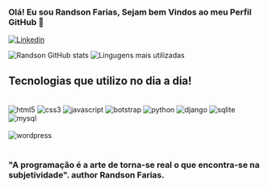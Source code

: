 
### Olá! Eu sou Randson Farias, Sejam bem Vindos ao meu Perfil GitHub 👋 
[![Linkedin](https://img.shields.io/badge/LinkedIn-0077B5?style=for-the-badge&logo=linkedin&logoColor=white)](https://www.linkedin.com/in/randson-farias-709a02b2/)


![Randson GitHub stats](https://github-readme-stats.vercel.app/api?username=StudioRandson&show_icons=true&theme=tokyonight)
![Lingugens mais utilizadas](https://github-readme-stats.vercel.app/api/top-langs/?username=StudioRandson&layout=compact&theme=tokyonight)


## Tecnologias que utilizo no dia a dia!

<div style="display: inline_block"><br/>    
    <img align="center" alt="html5" src="https://img.shields.io/badge/HTML5-E34F26?style=for-the-badge&logo=html5&logoColor=white" />
     <img align="center" alt="css3" src="https://img.shields.io/badge/CSS3-1572B6?style=for-the-badge&logo=css3&logoColor=white" />
     <img align="center" alt="javascript" src="https://img.shields.io/badge/JavaScript-323330?style=for-the-badge&logo=javascript&logoColor=F7DF1E" />
     <img align="center" alt="botstrap" src="https://img.shields.io/badge/Bootstrap-563D7C?style=for-the-badge&logo=bootstrap&logoColor=white" />
     <img align="center" alt="python" src="https://img.shields.io/badge/Python-14354C?style=for-the-badge&logo=python&logoColor=white" />
     <img align="center" alt="django" src="https://img.shields.io/badge/Django-092E20?style=for-the-badge&logo=django&logoColor=white" />
     <img align="center" alt="sqlite" src="https://img.shields.io/badge/SQLite-07405E?style=for-the-badge&logo=sqlite&logoColor=white" />
     <img align="center" alt="mysql" src="https://img.shields.io/badge/MySQL-00000F?style=for-the-badge&logo=mysql&logoColor=white" /><br/><br/>
     <img align="center" alt="wordpress" src="https://img.shields.io/badge/Wordpress-21759B?style=for-the-badge&logo=wordpress&logoColor=white" /><br/><br/>   


</div>

 

### "A programação é a arte de torna-se real o que encontra-se na subjetividade". author Randson Farias. 




